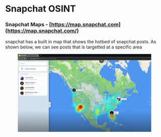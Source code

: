 # Snapchat OSINT

### Snapchat Maps - [https://map.snapchat.com](https://map.snapchat.com/)



snapchat has a built in map that shows the hotbed of snapchat posts. As shown below, we can see posts that is targetted at a specific area&#x20;

<figure><img src="../../.gitbook/assets/image (89).png" alt=""><figcaption></figcaption></figure>

<figure><img src="../../.gitbook/assets/image (88).png" alt=""><figcaption></figcaption></figure>
